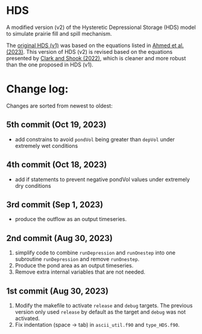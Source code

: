 # HDS
A modified version (v2) of the Hysteretic Depressional Storage (HDS) model to simulate prairie fill and spill mechanism.

The [original HDS (v1)](https://github.com/UC-HAL/HYPE-HDS) was based on the equations listed in [Ahmed et al. (2023)](https://doi.org/10.1016/j.envsoft.2023.105769). This version of HDS (v2) is revised based on the equations presented by [Clark and Shook (2022)](https://doi.org/10.1029/2022WR032694), which is cleaner and more robust than the one proposed in HDS (v1).

# Change log:
Changes are sorted from newest to oldest:
## 5th commit (Oct 19, 2023)
* add constrains to avoid `pondVol` being greater than `depVol` under extremely wet conditions
## 4th commit (Oct 18, 2023)
* add if statements to prevent negative pondVol values under extremely dry conditions
## 3rd commit (Sep 1, 2023)
* produce the outflow as an output timeseries.

## 2nd commit (Aug 30, 2023)
1. simplify code to combine `runDepression` and `runOnestep` into one subroutine `runDepression` and remove `runOnestep`.
2. Produce the pond area as an output timeseries.
3. Remove extra internal variables that are not needed.

## 1st commit (Aug 30, 2023)
1. Modify the makefile to activate `release` and `debug` targets. The previous version only used `release` by default as the target and `debug` was not activated.
2. Fix indentation (space -> tab) in `ascii_util.f90` and `type_HDS.f90`.
